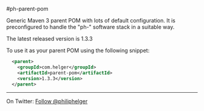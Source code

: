 #ph-parent-pom

Generic Maven 3 parent POM with lots of default configuration.
It is preconfigured to handle the "ph-" software stack in a suitable way.

The latest released version is 1.3.3

To use it as your parent POM using the following snippet:
```xml
  <parent>
    <groupId>com.helger</groupId>
    <artifactId>parent-pom</artifactId>
    <version>1.3.3</version>
  </parent>
```

---

On Twitter: <a href="https://twitter.com/philiphelger">Follow @philiphelger</a>
